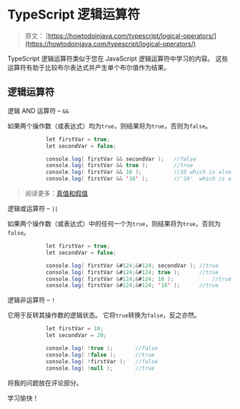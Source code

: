 # TypeScript 逻辑运算符

> 原文： [https://howtodoinjava.com/typescript/logical-operators/](https://howtodoinjava.com/typescript/logical-operators/)

TypeScript 逻辑运算符类似于您在 JavaScript 逻辑运算符中学习的内容。 这些运算符有助于比较布尔表达式并产生单个布尔值作为结果。

## 逻辑运算符

逻辑 AND 运算符 – `&&`

如果两个操作数（或表达式）均为`true`，则结果将为`true`，否则为`false`。

```java
			let firstVar = true;
			let secondVar = false;

			console.log( firstVar && secondVar );	//false
			console.log( firstVar && true );		//true
			console.log( firstVar && 10 );			//10 which is also 'true'
			console.log( firstVar && '10' );		//'10'	which is also 'true'

```

> 阅读更多：[真值和假值](https://howtodoinjava.com/typescript/truthy-and-falsy/)


逻辑或运算符 – <code>&#124;&#124;</code>

如果两个操作数（或表达式）中的任何一个为`true`，则结果将为`true`，否则为`false`。

```java
			let firstVar = true;
			let secondVar = false;

			console.log( firstVar &#124;&#124; secondVar );	//true
			console.log( firstVar &#124;&#124; true );		//true
			console.log( firstVar &#124;&#124; 10 );			//true
			console.log( firstVar &#124;&#124; '10' );		//true

```


逻辑非运算符 – `!`

它用于反转其操作数的逻辑状态。 它将`true`转换为`false`，反之亦然。

```java
			let firstVar = 10;
			let secondVar = 20;

			console.log( !true );		//false
			console.log( !false );		//true
			console.log( !firstVar );	//false
			console.log( !null );		//true

```



将我的问题放在评论部分。

学习愉快！